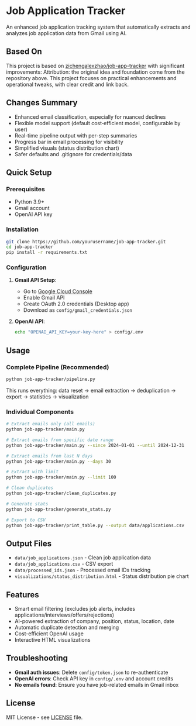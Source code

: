 # Job Application Tracker

An enhanced job application tracking system that automatically extracts and analyzes job application data from Gmail using AI.

## Based On

This project is based on [zichengalexzhao/job-app-tracker](https://github.com/zichengalexzhao/job-app-tracker) with significant improvements:
Attribution: the original idea and foundation come from the repository above. This project focuses on practical enhancements and operational tweaks, with clear credit and link back.

## Changes Summary
- Enhanced email classification, especially for nuanced declines
- Flexible model support (default cost‑efficient model, configurable by user)
- Real-time pipeline output with per-step summaries
- Progress bar in email processing for visibility
- Simplified visuals (status distribution chart)
- Safer defaults and .gitignore for credentials/data

## Quick Setup

### Prerequisites
- Python 3.9+
- Gmail account
- OpenAI API key

### Installation
```bash
git clone https://github.com/yourusername/job-app-tracker.git
cd job-app-tracker
pip install -r requirements.txt
```

### Configuration
1. **Gmail API Setup**:
   - Go to [Google Cloud Console](https://console.cloud.google.com/)
   - Enable Gmail API
   - Create OAuth 2.0 credentials (Desktop app)
   - Download as `config/gmail_credentials.json`

2. **OpenAI API**:
   ```bash
   echo "OPENAI_API_KEY=your-key-here" > config/.env
   ```

## Usage

### Complete Pipeline (Recommended)
```bash
python job-app-tracker/pipeline.py
```
This runs everything: data reset → email extraction → deduplication → export → statistics → visualization

### Individual Components
```bash
# Extract emails only (all emails)
python job-app-tracker/main.py

# Extract emails from specific date range
python job-app-tracker/main.py --since 2024-01-01 --until 2024-12-31

# Extract emails from last N days
python job-app-tracker/main.py --days 30

# Extract with limit
python job-app-tracker/main.py --limit 100

# Clean duplicates
python job-app-tracker/clean_duplicates.py

# Generate stats
python job-app-tracker/generate_stats.py

# Export to CSV
python job-app-tracker/print_table.py --output data/applications.csv
```

## Output Files
- `data/job_applications.json` - Clean job application data
- `data/job_applications.csv` - CSV export
- `data/processed_ids.json` - Processed email IDs tracking
- `visualizations/status_distribution.html` - Status distribution pie chart

## Features
- Smart email filtering (excludes job alerts, includes applications/interviews/offers/rejections)
- AI-powered extraction of company, position, status, location, date
- Automatic duplicate detection and merging
- Cost-efficient OpenAI usage
- Interactive HTML visualizations

## Troubleshooting
- **Gmail auth issues**: Delete `config/token.json` to re-authenticate
- **OpenAI errors**: Check API key in `config/.env` and account credits
- **No emails found**: Ensure you have job-related emails in Gmail inbox

## License
MIT License - see [LICENSE](LICENSE) file.
